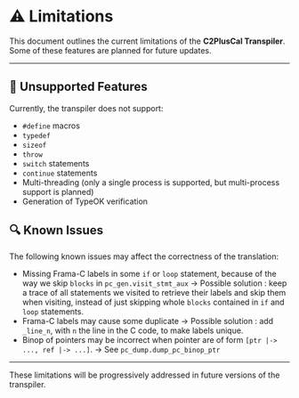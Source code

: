 
# ⚠️ Limitations

This document outlines the current limitations of the **C2PlusCal Transpiler**.
Some of these features are planned for future updates.

---

## 🛑 Unsupported Features

Currently, the transpiler does not support:
- `#define` macros
- `typedef`
- `sizeof`
- `throw`
- `switch` statements
- `continue` statements
- Multi-threading (only a single process is supported, but multi-process support is planned)
- Generation of TypeOK verification

## 🔍 Known Issues

The following known issues may affect the correctness of the translation:

- Missing Frama-C labels in some `if` or `loop` statement, because of the way we skip `blocks` in `pc_gen.visit_stmt_aux`
  -> Possible solution : keep a trace of all statements we visited to retrieve their labels and skip them when visiting,
     instead of just skipping whole `blocks` contained in `if` and `loop` statements.
- Frama-C labels may cause some duplicate
  -> Possible solution : add `_line_n`, with `n` the line in the C code, to make labels unique.
- Binop of pointers may be incorrect when pointer are of form `[ptr |-> ..., ref |-> ...]`.
  -> See `pc_dump.dump_pc_binop_ptr`

---

These limitations will be progressively addressed in future versions of the transpiler.

